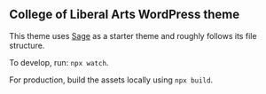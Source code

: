 ## College of Liberal Arts WordPress theme

This theme uses [Sage](https://roots.io/sage/) as a starter theme and roughly follows its file structure.

To develop, run: `npx watch`.

For production, build the assets locally using `npx build`.


